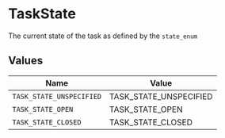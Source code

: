 # TaskState

The current state of the task as defined by the `state_enum`


## Values

| Name                     | Value                    |
| ------------------------ | ------------------------ |
| `TASK_STATE_UNSPECIFIED` | TASK_STATE_UNSPECIFIED   |
| `TASK_STATE_OPEN`        | TASK_STATE_OPEN          |
| `TASK_STATE_CLOSED`      | TASK_STATE_CLOSED        |